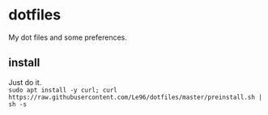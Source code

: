 # dotfiles
My dot files and some preferences.

## install
Just do it.\
`sudo apt install -y curl; curl https://raw.githubusercontent.com/Le96/dotfiles/master/preinstall.sh | sh -s`
